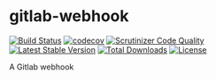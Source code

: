 # gitlab-webhook

[![Build Status](https://travis-ci.org/eustatos/gitlab-webhook.svg?branch=master)](https://travis-ci.org/eustatos/gitlab-webhook) [![codecov](https://codecov.io/gh/eustatos/gitlab-webhook/branch/master/graph/badge.svg)](https://codecov.io/gh/eustatos/gitlab-webhook)
[![Scrutinizer Code Quality](https://scrutinizer-ci.com/g/eustatos/gitlab-webhook/badges/quality-score.png?b=master)](https://scrutinizer-ci.com/g/eustatos/gitlab-webhook/?branch=master)
[![Latest Stable Version](https://poser.pugx.org/eustatos/gitlab-webhook/v/stable)](https://packagist.org/packages/eustatos/gitlab-webhook)
[![Total Downloads](https://poser.pugx.org/eustatos/gitlab-webhook/downloads)](https://packagist.org/packages/eustatos/gitlab-webhook)
[![License](https://poser.pugx.org/eustatos/gitlab-webhook/license)](https://packagist.org/packages/eustatos/gitlab-webhook)

A Gitlab webhook
